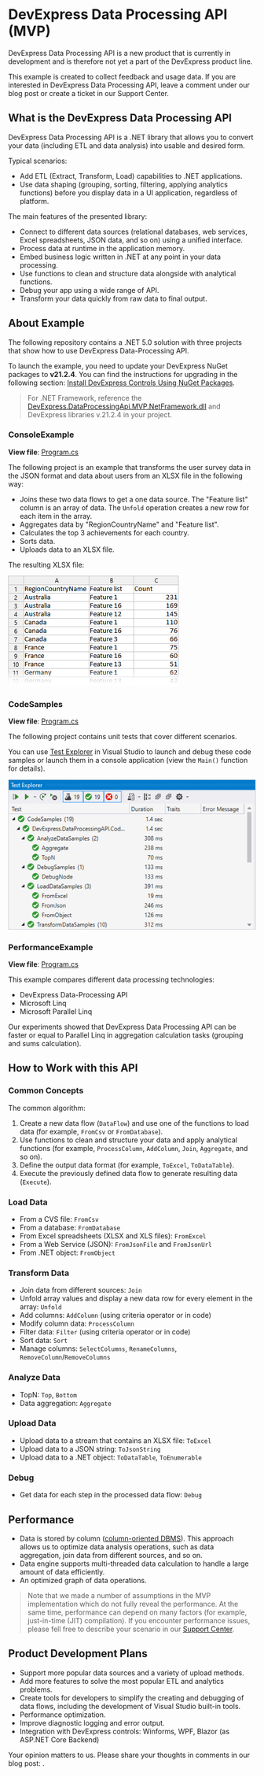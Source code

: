 # DevExpress Data Processing API (MVP)

DevExpress Data Processing API is a new product that is currently in development and is therefore not yet a part of the DevExpress product line.

This example is created to collect feedback and usage data. If you are interested in DevExpress Data Processing API, leave a comment under our blog post or create a ticket in our Support Center.

## What is the DevExpress Data Processing API

DevExpress Data Processing API is a .NET library that allows you to convert your data (including ETL and data analysis) into usable and desired form.

Typical scenarios:

- Add ETL (Extract, Transform, Load) capabilities to .NET applications.
- Use data shaping (grouping, sorting, filtering, applying analytics functions) before you display data in a UI application, regardless of platform.

The main features of the presented library:

- Connect to different data sources (relational databases, web services, Excel spreadsheets, JSON data, and so on) using a unified interface.
- Process data at runtime in the application memory.
- Embed business logic written in .NET at any point in your data processing.
- Use functions to clean and structure data alongside with analytical functions.
- Debug your app using a wide range of API.
- Transform your data quickly from raw data to final output.

## About Example

The following repository contains a .NET 5.0 solution with three projects that show how to use DevExpress Data-Processing API.

To launch the example, you need to update your DevExpress NuGet packages to **v21.2.4**. You can find the instructions for upgrading in the following section: [Install DevExpress Controls Using NuGet Packages](https://docs.devexpress.com/GeneralInformation/115912/installation/install-devexpress-controls-using-nuget-packages).

> For .NET Framework, reference the [DevExpress.DataProcessingApi.MVP.NetFramework.dll](dll) and DevExpress libraries v.21.2.4 in your project.


### ConsoleExample

**View file**: [Program.cs](./ConsoleExample/Program.cs)

The following project is an example that transforms the user survey data in the JSON format and data about users from an XLSX file in the following way:
- Joins these two data flows to get a one data source. The "Feature list" column is an array of data. The `Unfold` operation creates a new row for each item in the array.
- Aggregates data by "RegionCountryName" and "Feature list".
- Calculates the top 3 achievements for each country.
- Sorts data.
- Uploads data to an XLSX file.

The resulting XLSX file:

![](./images/survey-result.png)

### CodeSamples

**View file**: [Program.cs](./CodeSamples/Program.cs)

The following project contains unit tests that cover different scenarios.

You can use [Test Explorer](https://docs.microsoft.com/en-us/visualstudio/test/run-unit-tests-with-test-explorer) in Visual Studio to launch and debug these code samples or launch them in a console application (view the `Main()` function for details).

![](./images/test-explorer.png)

### PerformanceExample

**View file**: [Program.cs](./PerformanceExample/Program.cs)

This example compares different data processing technologies:

- DevExpress Data-Processing API
- Microsoft Linq
- Microsoft Parallel Linq

Our experiments showed that DevExpress Data Processing API can be faster or equal to Parallel Linq in aggregation calculation tasks (grouping and sums calculation).

## How to Work with this API

### Common Concepts

The common algorithm: 

1. Create a new data flow (`DataFlow`) and use one of the functions to load data (for example, `FromCsv` or `FromDatabase`).
1. Use functions to clean and structure your data and apply analytical functions (for example, `ProcessColumn`, `AddColumn`, `Join`, `Aggregate`, and so on).
1. Define the output data format (for example, `ToExcel`, `ToDataTable`).
1. Execute the previously defined data flow to generate resulting data (`Execute`).

### Load Data

- From a CVS file: `FromCsv`
- From a database: `FromDatabase`
- From Excel spreadsheets (XLSX and XLS files): `FromExcel`
- From a Web Service (JSON): `FromJsonFile` and `FromJsonUrl`
- From .NET object: `FromObject`

### Transform Data

- Join data from different sources: `Join`
- Unfold array values and display a new data row for every element in the array: `Unfold`
- Add columns: `AddColumn` (using criteria operator or in code)
- Modify column data: `ProcessColumn`
- Filter data: `Filter` (using criteria operator or in code)
- Sort data: `Sort`
- Manage columns: `SelectColumns`, `RenameColumns`, `RemoveColumn`/`RemoveColumns`

### Analyze Data

- TopN: `Top`, `Bottom`
- Data aggregation: `Aggregate`

### Upload Data

- Upload data to a stream that contains an XLSX file: `ToExcel`
- Upload data to a JSON string: `ToJsonString`
- Upload data to a .NET object: `ToDataTable`, `ToEnumerable`

### Debug

- Get data for each step in the processed data flow: `Debug`

## Performance

- Data is stored by column ([column-oriented DBMS](https://en.wikipedia.org/wiki/Column-oriented_DBMS)). This approach allows us to optimize data analysis operations, such as data aggregation, join data from different sources, and so on.
- Data engine supports multi-threaded data calculation to handle a large amount of data efficiently.
- An optimized graph of data operations.

> Note that we made a number of assumptions in the MVP implementation which do not fully reveal the performance. At the same time, performance can depend on many factors (for example, just-in-time (JIT) compilation). If you encounter performance issues, please fell free to describe your scenario in our [Support Center](https://supportcenter.devexpress.com/ticket/list).

## Product Development Plans

- Support more popular data sources and a variety of upload methods.
- Add more features to solve the most popular ETL and analytics problems.
- Create tools for developers to simplify the creating and debugging of data flows, including the development of Visual Studio built-in tools.
- Performance optimization.
- Improve diagnostic logging and error output.
- Integration with DevExpress controls: Winforms, WPF, Blazor (as ASP.NET Core Backend)

Your opinion matters to us. Please share your thoughts in comments in our blog post: []().
